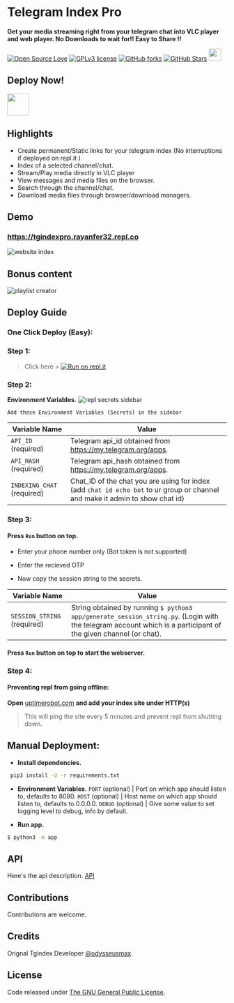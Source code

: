 # Telegram Index Pro
**Get your media streaming right from your telegram chat into VLC player and web player. No Downloads to wait for!! Easy to Share !!**

[![Open Source Love](https://img.shields.io/github/issues/Rayanfer32/TgindexPro?style=for-the-badge)](.) [![GPLv3 license](https://img.shields.io/badge/License-GPLv3-orange.svg?style=for-the-badge)](LICENSE) [![GitHub forks](https://img.shields.io/github/forks/Rayanfer32/TgindexPro?style=for-the-badge)]() [![GitHub Stars](https://img.shields.io/github/stars/Rayanfer32/TgindexPro?style=for-the-badge)]() [<img height=28 src="https://hits.seeyoufarm.com/api/count/incr/badge.svg?url=https%3A%2F%2Fgithub.com%2Frayanfer32%2FTgindexPro&count_bg=%23C917A3&title_bg=%231C33B0&icon=ionic.svg&icon_color=%23F5F5F5&title=+T&edge_flat=true">](https://hits.seeyoufarm.com)

## Deploy Now!
[<img height=50 src="https://repl.it/badge/github/dhavalhariyani/TgindexPro">](https://repl.it/github/Rayanfer32/TgindexPro)

## Highlights

* Create permanent/Static links for your telegram index (No interruptions if deployed on repl.it )
* Index of a selected channel/chat.
* Stream/Play media directly in VLC player
* View messages and media files on the browser.
* Search through the channel/chat.
* Download media files through browser/download managers.

## Demo

### https://tgindexpro.rayanfer32.repl.co

![website index](img/ui.jpg "website index")

## Bonus content

![playlist creator](img/playlist_site.PNG "playlist site")

## Deploy Guide

### One Click Deploy (Easy):
### Step 1:
> Click here > [![Run on repl.it](https://repl.it/badge/github/dhavalhariyani/TgindexPro)](https://repl.it/github/dhavalhariyani/TgindexPro)

### Step 2:
**Environment Variables.**
![repl secrets sidebar](img/repl-secrets.jpg "playlist site")


`Add these Environment Variables (Secrets) in the sidebar`

| Variable Name | Value
|------------- | -------------
| `API_ID` (required) | Telegram api_id obtained from https://my.telegram.org/apps.
| `API_HASH` (required) | Telegram api_hash obtained from https://my.telegram.org/apps.
| `INDEXING_CHAT` (required) | Chat_ID of the chat you are using for index (add `chat id echo bot` to ur group or channel and make it admin to show chat id) 

### Step 3:
#### Press `Run` button on top.
* Enter your phone number only (Bot token is not supported)
* Enter the recieved OTP

* Now copy the session string to the secrets.

| Variable Name | Value
|------------- | -------------
| `SESSION_STRING` (required) | String obtained by running `$ python3 app/generate_session_string.py`. (Login with the telegram account which is a participant of the given channel (or chat).

#### Press `Run` button on top to start the webserver.

### Step 4:
#### Preventing repl from going offline:
**Open** [uptimerobot.com](https://uptimerobot.com) **and add your index site under HTTP(s)**
>  This will ping the site every 5 minutes and prevent repl from shutting down.

## Manual Deployment:
* **Install dependencies.**
```bash
 pip3 install -U -r requirements.txt
```

* **Environment Variables.**
`PORT` (optional) | Port on which app should listen to, defaults to 8080.
`HOST` (optional) | Host name on which app should listen to, defaults to 0.0.0.0. 
`DEBUG` (optional) | Give some value to set logging level to debug, info by default.

* **Run app.**
```bash
$ python3 -m app
```

## API

Here's the api description. [API](https://github.com/odysseusmax/tg-index/wiki/API)

## Contributions

Contributions are welcome.

## Credits

Orignal Tgindex Developer [@odysseusmax](https://tx.me/odysseusmax).

## License
Code released under [The GNU General Public License](LICENSE).
